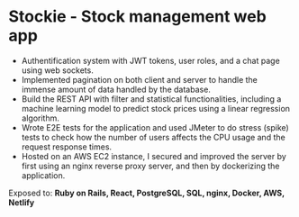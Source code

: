 # Stockie - Stock management web app 

- Authentification system with JWT tokens, user roles, and a chat page using web sockets.
- Implemented pagination on both client and server to handle the immense amount of data handled by the database. 
- Build the REST API with filter and statistical functionalities, including a machine learning model to predict stock prices using a linear regression algorithm.
- Wrote E2E tests for the application and used JMeter to do stress (spike) tests to check how the number of users affects the CPU usage and the request response times.
- Hosted on an AWS EC2 instance, I secured and improved the server by first using an nginx reverse proxy server, and then by dockerizing the application. 

Exposed to: **Ruby on Rails, React, PostgreSQL, SQL, nginx, Docker, AWS, Netlify**
